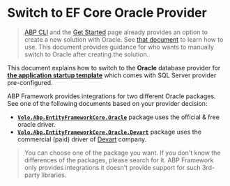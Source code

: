 # Switch to EF Core Oracle Provider

> [ABP CLI](../../../cli/index.md) and the [Get Started](https://abp.io/get-started) page already provides an option to create a new solution with Oracle. See [that document](Entity-Framework-Core-Other-DBMS.md) to learn how to use. This document provides guidance for who wants to manually switch to Oracle after creating the solution.

This document explains how to switch to the **Oracle** database provider for **[the application startup template](../../../solution-templates/layered-web-application/index.md)** which comes with SQL Server provider pre-configured.

ABP Framework provides integrations for two different Oracle packages. See one of the following documents based on your provider decision:

* **[`Volo.Abp.EntityFrameworkCore.Oracle`](./oracle-official.md)** package uses the official & free oracle driver.
* **[`Volo.Abp.EntityFrameworkCore.Oracle.Devart`](./oracle-devart.md)** package uses the commercial (paid) driver of [Devart](https://www.devart.com/) company.

> You can choose one of the package you want. If you don't know the differences of the packages, please search for it. ABP Framework only provides integrations it doesn't provide support for such 3rd-party libraries.
